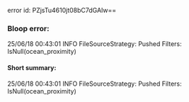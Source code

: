 error id: PZjsTu4610jt08bC7dGAIw==
### Bloop error:

25/06/18 00:43:01 INFO FileSourceStrategy: Pushed Filters: IsNull(ocean_proximity)
#### Short summary: 

25/06/18 00:43:01 INFO FileSourceStrategy: Pushed Filters: IsNull(ocean_proximity)